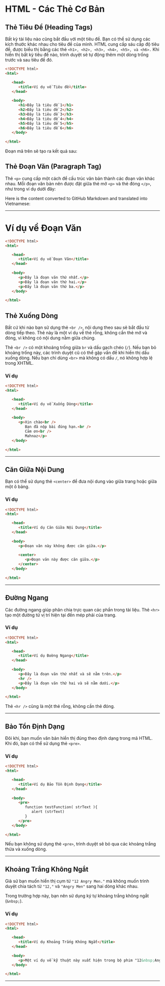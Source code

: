 # HTML - Các Thẻ Cơ Bản

## Thẻ Tiêu Đề (Heading Tags)

Bất kỳ tài liệu nào cũng bắt đầu với một tiêu đề. Bạn có thể sử dụng các kích thước khác nhau cho tiêu đề của mình. HTML cung cấp sáu cấp độ tiêu đề, được biểu thị bằng các thẻ ```<h1>, <h2>, <h3>, <h4>, <h5>, và <h6>.``` Khi hiển thị bất kỳ tiêu đề nào, trình duyệt sẽ tự động thêm một dòng trống trước và sau tiêu đề đó.

```html
<!DOCTYPE html>
<html>

   <head>
      <title>Ví dụ về Tiêu đề</title>
   </head>
   
   <body>
      <h1>Đây là tiêu đề 1</h1>
      <h2>Đây là tiêu đề 2</h2>
      <h3>Đây là tiêu đề 3</h3>
      <h4>Đây là tiêu đề 4</h4>
      <h5>Đây là tiêu đề 5</h5>
      <h6>Đây là tiêu đề 6</h6>
   </body>
   
</html>
```

Đoạn mã trên sẽ tạo ra kết quả sau:

## Thẻ Đoạn Văn (Paragraph Tag)

Thẻ ```<p>``` cung cấp một cách để cấu trúc văn bản thành các đoạn văn khác nhau. Mỗi đoạn văn bản nên được đặt giữa thẻ mở `<p>` và thẻ đóng `</p>`, như trong ví dụ dưới đây:

Here is the content converted to GitHub Markdown and translated into Vietnamese:  

---

# Ví dụ về Đoạn Văn  

```html
<!DOCTYPE html>
<html>

   <head>
      <title>Ví dụ về Đoạn Văn</title>
   </head>
	
   <body>
      <p>Đây là đoạn văn thứ nhất.</p>
      <p>Đây là đoạn văn thứ hai.</p>
      <p>Đây là đoạn văn thứ ba.</p>
   </body>
	
</html>
```

## Thẻ Xuống Dòng  

Bất cứ khi nào bạn sử dụng thẻ `<br />`, nội dung theo sau sẽ bắt đầu từ dòng tiếp theo. Thẻ này là một ví dụ về thẻ rỗng, không cần thẻ mở và đóng, vì không có nội dung nằm giữa chúng.  

Thẻ `<br />` có một khoảng trống giữa `br` và dấu gạch chéo (`/`). Nếu bạn bỏ khoảng trống này, các trình duyệt cũ có thể gặp vấn đề khi hiển thị dấu xuống dòng. Nếu bạn chỉ dùng `<br>` mà không có dấu `/`, nó không hợp lệ trong XHTML.  

### Ví dụ  

```html
<!DOCTYPE html>
<html>

   <head>
      <title>Ví dụ về Xuống Dòng</title>
   </head>
	
   <body>
      <p>Xin chào<br />
         Bạn đã nộp bài đúng hạn.<br />
         Cảm ơn<br />
         Mahnaz</p>
   </body>
	
</html>
```

---

## Căn Giữa Nội Dung  

Bạn có thể sử dụng thẻ `<center>` để đưa nội dung vào giữa trang hoặc giữa một ô bảng.  

### Ví dụ  

```html
<!DOCTYPE html>
<html>

   <head>
      <title>Ví dụ Căn Giữa Nội Dung</title>
   </head>
	
   <body>
      <p>Đoạn văn này không được căn giữa.</p>
      
      <center>
         <p>Đoạn văn này được căn giữa.</p>
      </center>
   </body>
	
</html>
```

---

## Đường Ngang  

Các đường ngang giúp phân chia trực quan các phần trong tài liệu. Thẻ `<hr>` tạo một đường từ vị trí hiện tại đến mép phải của trang.  

### Ví dụ  

```html
<!DOCTYPE html>
<html>

   <head>
      <title>Ví dụ Đường Ngang</title>
   </head>
	
   <body>
      <p>Đây là đoạn văn thứ nhất và sẽ nằm trên.</p>
      <hr />
      <p>Đây là đoạn văn thứ hai và sẽ nằm dưới.</p>
   </body>
	
</html>
```

Thẻ `<hr />` cũng là một thẻ rỗng, không cần thẻ đóng.  

---

## Bảo Tồn Định Dạng  

Đôi khi, bạn muốn văn bản hiển thị đúng theo định dạng trong mã HTML. Khi đó, bạn có thể sử dụng thẻ `<pre>`.  

### Ví dụ  

```html
<!DOCTYPE html>
<html>

   <head>
      <title>Ví dụ Bảo Tồn Định Dạng</title>
   </head>
	
   <body>
      <pre>
         function testFunction( strText ){
            alert (strText)
         }
      </pre>
   </body>
	
</html>
```

Nếu bạn không sử dụng thẻ `<pre>`, trình duyệt sẽ bỏ qua các khoảng trắng thừa và xuống dòng.  

---

## Khoảng Trắng Không Ngắt  

Giả sử bạn muốn hiển thị cụm từ `"12 Angry Men."` mà không muốn trình duyệt chia tách từ `"12,"` và `"Angry Men"` sang hai dòng khác nhau.  

Trong trường hợp này, bạn nên sử dụng ký tự khoảng trắng không ngắt (`&nbsp;`).  

### Ví dụ  

```html
<!DOCTYPE html>
<html>

   <head>
      <title>Ví dụ Khoảng Trắng Không Ngắt</title>
   </head>
	
   <body>
      <p>Một ví dụ về kỹ thuật này xuất hiện trong bộ phim "12&nbsp;Angry&nbsp;Men."</p>
   </body>
	
</html>
```

---
